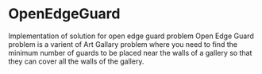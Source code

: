 # OpenEdgeGuard
Implementation of solution for open edge guard problem
Open Edge Guard problem is a varient of Art Gallary problem where you need to find the minimum number of guards to be placed near the walls of a gallery so that they can cover all the walls of the gallery.
